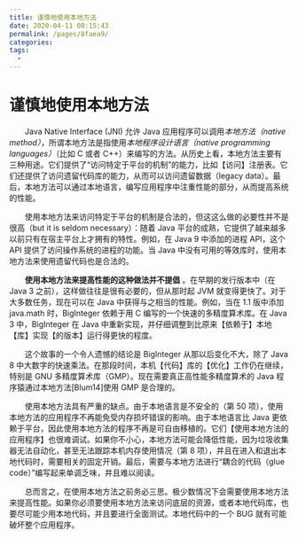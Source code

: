 ```yaml
---
title: 谨慎地使用本地方法
date: 2020-04-11 00:15:43
permalink: /pages/8faea9/
categories:
tags:
  - 
---
```

# 谨慎地使用本地方法

&emsp;&emsp;Java Native Interface (JNI) 允许 Java 应用程序可以调用*本地方法（native method）*，所谓本地方法是指使用*本地程序设计语言（native programming languages）*（比如 C 或者 C++）来编写的方法。从历史上看，本地方法主要有三种用途。它们提供了“访问特定于平台的机制”的能力，比如【访问】注册表。它们还提供了访问遗留代码库的能力，从而可以访问遗留数据（legacy data）。最后，本地方法可以通过本地语言，编写应用程序中注重性能的部分，从而提高系统的性能。

&emsp;&emsp;使用本地方法来访问特定于平台的机制是合法的，但这这么做的必要性并不是很高（but it is seldom necessary）：随着 Java 平台的成熟，它提供了越来越多以前只有在宿主平台上才拥有的特性。例如，在 Java 9 中添加的进程 API，这个 API 提供了访问操作系统的进程的功能。当 Java 中没有可用的等效库时，使用本地方法来使用遗留代码也是合法的。

&emsp;&emsp;**使用本地方法来提高性能的这种做法并不提倡** 。在早期的发行版本中（在 Java 3 之前），这样做往往是很有必要的，但从那时起 JVM 就变得更快了。对于大多数任务，现在可以在 Java 中获得与之相当的性能。例如，当在 1.1 版中添加 java.math 时，BigInteger 依赖于用 C 编写的一个快速的多精度算术库。在 Java 3 中，BigInteger 在 Java 中重新实现，并仔细调整到比原来【依赖于】本地【库】实现【的版本】运行得更快的程度。

&emsp;&emsp;这个故事的一个令人遗憾的结论是 BigInteger 从那以后变化不大，除了 Java 8 中大数字的快速乘法。在那段时间，本机【代码】库的【优化】工作仍在继续，特别是 GNU 多精度算术库（GMP）。现在需要真正高性能多精度算术的 Java 程序猿通过本地方法\[Blum14\]使用 GMP 是合理的。

&emsp;&emsp;使用本地方法具有严重的缺点。由于本地语言是不安全的（第 50 项），使用本地方法的应用程序不再能免受内存损坏错误的影响。由于本地语言比 Java 更依赖于平台，因此使用本地方法的程序不再是可自由移植的。它们【使用本地方法的应用程序】也很难调试。如果你不小心，本地方法可能会降低性能，因为垃圾收集器无法自动化，甚至无法跟踪本机内存使用情况（第 8 项），并且在进入和退出本地代码时，需要相关的固定开销。最后，需要与本地方法进行“耦合的代码（glue code）”编写起来单调乏味，并且难以阅读。

&emsp;&emsp;总而言之，在使用本地方法之前务必三思。极少数情况下会需要使用本地方法来提高性能。如果你必须要使用本地方法来访问底层的资源，或者本地代码库，也要尽可能少用本地代码，并且要进行全面测试。本地代码中的一个 BUG 就有可能破坏整个应用程序。

